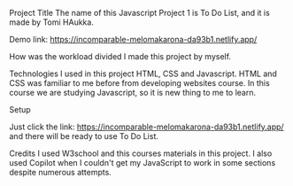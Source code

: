 Project Title
The name of this Javascript Project 1 is To Do List, and it is made by Tomi HAukka.

Demo link:
https://incomparable-melomakarona-da93b1.netlify.app/

How was the workload divided
I made this project by myself.


Technologies
I used in this project HTML, CSS and Javascript. HTML and CSS was familiar to me before from developing websites course. In this course we are studying Javascript, so it is new thing to me to learn.

Setup

Just click the link: https://incomparable-melomakarona-da93b1.netlify.app/ and there will be ready to use To Do List.


Credits
I used W3school and this courses materials in this project. I also used Copilot when I couldn't get my JavaScript to work in some sections despite numerous attempts.